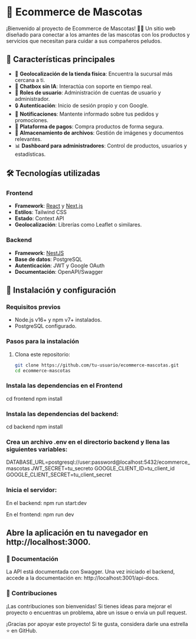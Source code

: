 # 🐾 Ecommerce de Mascotas

¡Bienvenido al proyecto de Ecommerce de Mascotas! 🐶🐱 Un sitio web diseñado para conectar a los amantes de las mascotas con los productos y servicios que necesitan para cuidar a sus compañeros peludos. 

## 🌟 Características principales

- 📍 **Geolocalización de la tienda física**: Encuentra la sucursal más cercana a ti.
- 💬 **Chatbox sin IA**: Interactúa con soporte en tiempo real.
- 👥 **Roles de usuario**: Administración de cuentas de usuario y administrador.
- 🔒 **Autenticación**: Inicio de sesión propio y con Google.
- 🔔 **Notificaciones**: Mantente informado sobre tus pedidos y promociones.
- 🛒 **Plataforma de pagos**: Compra productos de forma segura.
- 📂 **Almacenamiento de archivos**: Gestión de imágenes y documentos relevantes.
- 📊 **Dashboard para administradores**: Control de productos, usuarios y estadísticas.

## 🛠️ Tecnologías utilizadas

### Frontend
- **Framework**: [React](https://reactjs.org/) y [Next.js](https://nextjs.org/)
- **Estilos**: Tailwind CSS
- **Estado**: Context API
- **Geolocalización**: Librerías como Leaflet o similares.

### Backend
- **Framework**: [NestJS](https://nestjs.com/)
- **Base de datos**: PostgreSQL
- **Autenticación**: JWT y Google OAuth
- **Documentación**: OpenAPI/Swagger

## 🚀 Instalación y configuración

### Requisitos previos
- Node.js v16+ y npm v7+ instalados.
- PostgreSQL configurado.

### Pasos para la instalación

1. Clona este repositorio:
   ```bash
   git clone https://github.com/tu-usuario/ecommerce-mascotas.git
   cd ecommerce-mascotas
### Instala las dependencias en el Frontend
cd frontend
npm install
### Instala las dependencias del backend:
cd backend
npm install
### Crea un archivo .env en el directorio backend y llena las siguientes variables:
DATABASE_URL=postgresql://user:password@localhost:5432/ecommerce_mascotas
JWT_SECRET=tu_secreto
GOOGLE_CLIENT_ID=tu_client_id
GOOGLE_CLIENT_SECRET=tu_client_secret

### Inicia el servidor:

En el backend:
npm run start:dev

En el frontend:
npm run dev

## Abre la aplicación en tu navegador en http://localhost:3000.

### 📝 Documentación
La API está documentada con Swagger. Una vez iniciado el backend, accede a la documentación en: http://localhost:3001/api-docs.

### 🤝 Contribuciones
¡Las contribuciones son bienvenidas! Si tienes ideas para mejorar el proyecto o encuentras un problema, abre un issue o envía un pull request.

¡Gracias por apoyar este proyecto! Si te gusta, considera darle una estrella ⭐ en GitHub.

